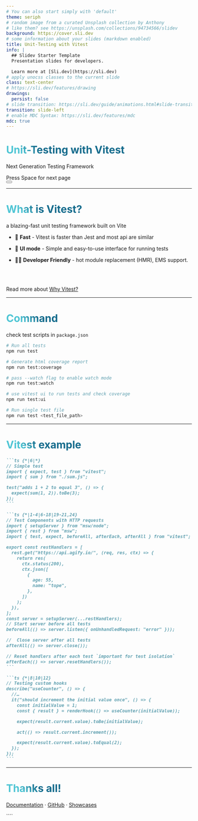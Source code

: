 ```yaml
---
# You can also start simply with 'default'
theme: seriph
# random image from a curated Unsplash collection by Anthony
# like them? see https://unsplash.com/collections/94734566/slidev
background: https://cover.sli.dev
# some information about your slides (markdown enabled)
title: Unit-Testing with Vitest
info: |
  ## Slidev Starter Template
  Presentation slides for developers.

  Learn more at [Sli.dev](https://sli.dev)
# apply unocss classes to the current slide
class: text-center
# https://sli.dev/features/drawing
drawings:
  persist: false
# slide transition: https://sli.dev/guide/animations.html#slide-transitions
transition: slide-left
# enable MDC Syntax: https://sli.dev/features/mdc
mdc: true
---
```


# Unit-Testing with Vitest

Next Generation Testing Framework

<div class="pt-12">
  <span @click="$slidev.nav.next" class="px-2 py-1 rounded cursor-pointer" hover="bg-white bg-opacity-10">
    Press Space for next page <carbon:arrow-right class="inline"/>
  </span>
</div>

<div class="abs-br m-6 flex gap-2">
  <button @click="$slidev.nav.openInEditor()" title="Open in Editor" class="text-xl slidev-icon-btn opacity-50 !border-none !hover:text-white">
    <carbon:edit />
  </button>
  <a href="https://vitest.dev/" target="_blank" alt="GitHub" title="Open in GitHub"
    class="text-xl slidev-icon-btn opacity-50 !border-none !hover:text-white">
    <carbon-logo-github />
  </a>
</div>

---

# What is Vitest?

a blazing-fast unit testing framework built on Vite

- 📝 **Fast** - Vitest is faster than Jest and most api are similar
- 🎨 **UI mode** - Simple and easy-to-use interface for running tests
- 🧑‍💻 **Developer Friendly** - hot module replacement (HMR), EMS support.

  <br>
  <br>

Read more about [Why Vitest?](https://vitest.dev/guide/why.html)

<style>
h1 {
  background-color: #2B90B6;
  background-image: linear-gradient(45deg, #4EC5D4 10%, #146b8c 20%);
  background-size: 100%;
  -webkit-background-clip: text;
  -moz-background-clip: text;
  -webkit-text-fill-color: transparent;
  -moz-text-fill-color: transparent;
}
</style>

---

# Command

check test scripts in `package.json`

```sh
# Run all tests
npm run test

# Generate html coverage report
npm run test:coverage

# pass --watch flag to enable watch mode
npm run test:watch

# use vitest ui to run tests and check coverage
npm run test:ui

# Run single test file
npm run test <test_file_path>
```

---

# Vitest example

````md magic-move {lines: true}
```ts {*|6|*}
// Simple test
import { expect, test } from "vitest";
import { sum } from "./sum.js";

test("adds 1 + 2 to equal 3", () => {
  expect(sum(1, 2)).toBe(3);
});
```

```ts {*|1-4|6-18|19-21,24}
// Test Components with HTTP requests
import { setupServer } from "msw/node";
import { rest } from "msw";
import { test, expect, beforeAll, afterEach, afterAll } from "vitest";

export const restHandlers = [
  rest.get("https://api.agify.io/", (req, res, ctx) => {
    return res(
      ctx.status(200),
      ctx.json([
        {
          age: 55,
          name: "tope",
        },
      ])
    );
  }),
];
const server = setupServer(...restHandlers);
// Start server before all tests
beforeAll(() => server.listen({ onUnhandledRequest: "error" }));

//  Close server after all tests
afterAll(() => server.close());

// Reset handlers after each test `important for test isolation`
afterEach(() => server.resetHandlers());
```

```ts {*|8|10|12}
// Testing custom hooks
describe("useCounter", () => {
  //…
  it("should increment the initial value once", () => {
    const initialValue = 1;
    const { result } = renderHook(() => useCounter(initialValue));

    expect(result.current.value).toBe(initialValue);

    act(() => result.current.increment());

    expect(result.current.value).toEqual(2);
  });
});
```
````

---

# Thanks all!

[Documentation](https://sli.dev) · [GitHub](https://github.com/slidevjs/slidev) · [Showcases](https://sli.dev/showcases.html)

<PoweredBySlidev mt-10 />
````
